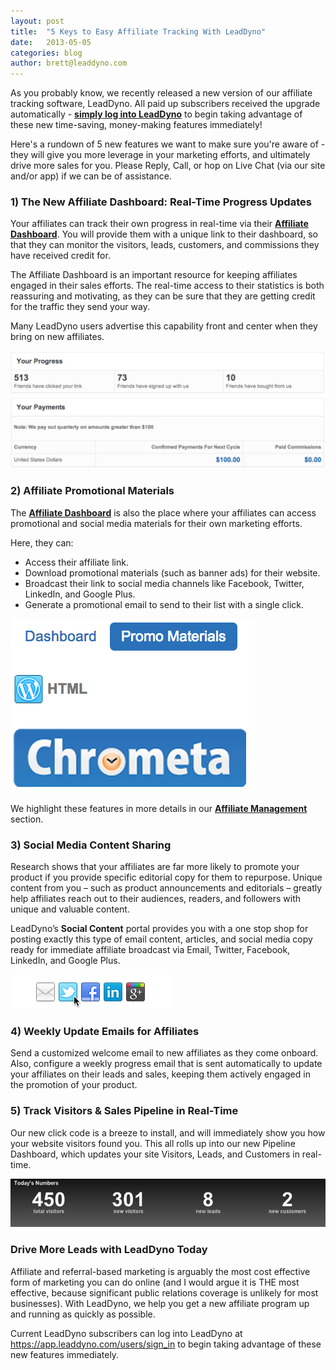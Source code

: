 ```yaml
---
layout: post
title:  "5 Keys to Easy Affiliate Tracking With LeadDyno"
date:   2013-05-05
categories: blog
author: brett@leaddyno.com
---
```


As you probably know, we recently released a new version of our affiliate tracking software, LeadDyno.  All paid up
subscribers received the upgrade automatically - **[simply log into LeadDyno](https://app.leaddyno.com/users/sign_in)**
to begin taking advantage of these new time-saving, money-making features immediately!

Here's a rundown of 5 new features we want to make sure you're aware of - they will give you more leverage in your
marketing efforts, and ultimately drive more sales for you.  Please Reply, Call, or hop on Live Chat (via our site
and/or app) if we can be of assistance.

### 1) The New Affiliate Dashboard: Real-Time Progress Updates

Your affiliates can track their own progress in real-time via their **[Affiliate Dashboard](http://leaddyno.com/affiliate-dashboard/)**.
You will provide them with a unique link to their dashboard, so that they can monitor the  visitors, leads, customers,
and commissions they have received credit for.

The Affiliate Dashboard is an important resource for keeping affiliates engaged in their sales efforts. The real-time
access to their statistics is both reassuring and motivating, as they can be sure that they are getting credit for the
traffic they send your way.

Many LeadDyno users advertise this capability front and center when they bring on new affiliates.

![Affiliate Dashboard](/img/Affiliate-Dashboard-Progress-Payments.png)

### 2) Affiliate Promotional Materials

The **[Affiliate Dashboard](http://leaddyno.com/affiliate-dashboard/)** is also the place where your
affiliates can access promotional and social media materials for their own marketing efforts.  

Here, they can:

* Access their affiliate link.
* Download promotional materials (such as banner ads) for their website.
* Broadcast their link to social media channels like Facebook, Twitter, LinkedIn, and Google Plus.
* Generate a promotional email to send to their list with a single click.

![Affiliate Dashboard](/img/Affiliate-Dashboard-Promo-Materials.png)

We highlight these features in more details in our
**[Affiliate Management](http://leaddyno.com/affiliate-tracking-software/affiliate-management/)** section.

### 3) Social Media Content Sharing

Research shows that your affiliates are far more likely to promote your product if you provide specific editorial copy
for them to repurpose. Unique content from you – such as product announcements and editorials – greatly help
affiliates reach out to their audiences, readers, and followers with unique and valuable content.

LeadDyno’s **Social Content** portal provides you with a one stop shop for posting exactly this type of
email content, articles, and social media copy ready for immediate affiliate broadcast via Email, Twitter, Facebook,
LinkedIn, and Google Plus.

![affiliate tracking social media](/img/social.png)

### 4) Weekly Update Emails for Affiliates

Send a customized welcome email to new affiliates as they come onboard. Also, configure a weekly progress email that
is sent automatically to update your affiliates on their leads and sales, keeping them actively engaged in the
promotion of your product.

### 5) Track Visitors & Sales Pipeline in Real-Time

Our new click code is a breeze to install, and will immediately show you how your website visitors found you.  This all
rolls up into our new Pipeline Dashboard, which updates your site Visitors, Leads, and Customers in real-time.

![affiliate tracking software program](/img/Pipeline_Overview.png)

### Drive More Leads with LeadDyno Today
Affiliate and referral-based marketing is arguably the most cost effective form of marketing you can do online (and I
would argue it is THE most effective, because significant public relations coverage is unlikely for most businesses).
With LeadDyno, we help you get a new affiliate program up and running as quickly as possible.

Current LeadDyno subscribers can log into LeadDyno at https://app.leaddyno.com/users/sign_in to begin taking advantage
of these new features immediately.


